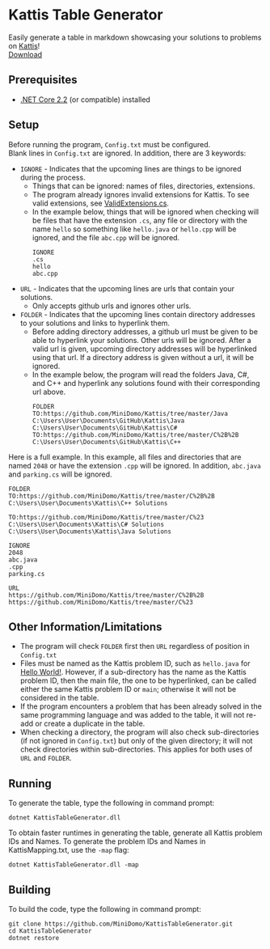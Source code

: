 # Kattis Table Generator
Easily generate a table in markdown showcasing your solutions to problems on [Kattis](https://open.kattis.com/)!  
[Download](https://github.com/MiniDomo/KattisTableGenerator/releases/download/Kattis-Table-Generator/KattisTableGenerator.zip)

## Prerequisites
- [.NET Core 2.2](https://dotnet.microsoft.com/download) (or compatible) installed

## Setup
Before running the program, `Config.txt` must be configured.  
Blank lines in `Config.txt` are ignored. In addition, there are 3 keywords:  
- `IGNORE` - Indicates that the upcoming lines are things to be ignored during the process.
  - Things that can be ignored: names of files, directories, extensions.
  - The program already ignores invalid extensions for Kattis. To see valid extensions, see [ValidExtensions.cs](https://github.com/MiniDomo/KattisTableGenerator/blob/master/static/ValidExtensions.cs).
  - In the example below, things that will be ignored when checking will be files that have the extension `.cs`, any file or directory with the name `hello` so something like `hello.java` or `hello.cpp` will be ignored, and the file `abc.cpp` will be ignored.
    ```
    IGNORE
    .cs
    hello
    abc.cpp
    ```
- `URL` - Indicates that the upcoming lines are urls that contain your solutions.
  - Only accepts github urls and ignores other urls.
- `FOLDER` - Indicates that the upcoming lines contain directory addresses to your solutions and links to hyperlink them.
  - Before adding directory addresses, a github url must be given to be able to hyperlink your solutions. Other urls will be ignored. After a valid url is given, upcoming directory addresses will be hyperlinked using that url. If a directory address is given without a url, it will be ignored.
  - In the example below, the program will read the folders Java, C#, and C++ and hyperlink any solutions found with their corresponding url above.
    ```
    FOLDER
    TO:https://github.com/MiniDomo/Kattis/tree/master/Java
    C:\Users\User\Documents\GitHub\Kattis\Java
    C:\Users\User\Documents\GitHub\Kattis\C#
    TO:https://github.com/MiniDomo/Kattis/tree/master/C%2B%2B
    C:\Users\User\Documents\GitHub\Kattis\C++
    ```
Here is a full example. In this example, all files and directories that are named `2048` or have the extension `.cpp` will be ignored. In addition, `abc.java` and `parking.cs` will be ignored.
```
FOLDER
TO:https://github.com/MiniDomo/Kattis/tree/master/C%2B%2B
C:\Users\User\Documents\Kattis\C++ Solutions

TO:https://github.com/MiniDomo/Kattis/tree/master/C%23
C:\Users\User\Documents\Kattis\C# Solutions
C:\Users\User\Documents\Kattis\Java Solutions

IGNORE
2048
abc.java
.cpp
parking.cs

URL
https://github.com/MiniDomo/Kattis/tree/master/C%2B%2B
https://github.com/MiniDomo/Kattis/tree/master/C%23
```

## Other Information/Limitations
- The program will check `FOLDER` first then `URL` regardless of position in `Config.txt`  
- Files must be named as the Kattis problem ID, such as `hello.java` for [Hello World!](https://open.kattis.com/problems/hello). However, if a sub-directory has the name as the Kattis problem ID, then the main file, the one to be hyperlinked, can be called either the same Kattis problem ID or `main`; otherwise it will not be considered in the table.
- If the program encounters a problem that has been already solved in the same programming language and was added to the table, it will not re-add or create a duplicate in the table.
- When checking a directory, the program will also check sub-directories (if not ignored in `Config.txt`) but only of the given directory; it will not check directories within sub-directories. This applies for both uses of `URL` and `FOLDER`.  

## Running
To generate the table, type the following in command prompt:
```shell
dotnet KattisTableGenerator.dll
```
To obtain faster runtimes in generating the table, generate all Kattis problem IDs and Names. To generate the problem IDs and Names in KattisMapping.txt, use the `-map` flag:
```shell
dotnet KattisTableGenerator.dll -map
```

## Building
To build the code, type the following in command prompt:
```shell
git clone https://github.com/MiniDomo/KattisTableGenerator.git
cd KattisTableGenerator
dotnet restore
```